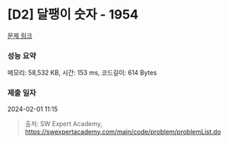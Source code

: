 # [D2] 달팽이 숫자 - 1954 

[문제 링크](https://swexpertacademy.com/main/code/problem/problemDetail.do?contestProbId=AV5PobmqAPoDFAUq) 

### 성능 요약

메모리: 58,532 KB, 시간: 153 ms, 코드길이: 614 Bytes

### 제출 일자

2024-02-01 11:15



> 출처: SW Expert Academy, https://swexpertacademy.com/main/code/problem/problemList.do